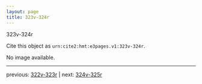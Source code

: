 ```yaml
---
layout: page
title: 323v-324r
---
```


323v-324r

Cite this object as `urn:cite2:hmt:e3pages.v1:323v-324r`.

No image available. 



---

previous: [322v-323r](../322v-323r/) | next: [324v-325r](../324v-325r/)